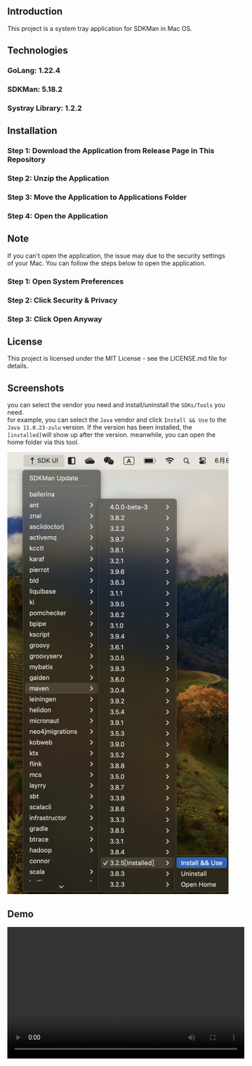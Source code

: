 ## Introduction  
This project is a system tray application for SDKMan in Mac OS. 

## Technologies
### GoLang: 1.22.4  
### SDKMan: 5.18.2
### Systray Library: 1.2.2

## Installation

### Step 1: Download the Application from Release Page in This Repository
### Step 2: Unzip the Application
### Step 3: Move the Application to Applications Folder
### Step 4: Open the Application


## Note
If you can't open the application, the issue may due to the security settings of your Mac. You can follow the steps below to open the application.
### Step 1: Open System Preferences
### Step 2: Click Security & Privacy
### Step 3: Click Open Anyway

## License
This project is licensed under the MIT License - see the LICENSE.md file for details.

## Screenshots
you can select the vendor you need and install/uninstall the `SDKs/Tools` you need.   
for example, you can select the `Java` vendor and click `Install && Use` to the `Java 11.0.23-zulu` version.
If the version has been installed, the `[installed]`will show up after the version. meanwhile, you can open the home folder via this tool.

![image1](./img/function-demo.jpg)

## Demo
<video width="540" height="300" controls>
  <source src="./demo.mp4" type="video/mp4">
  Your browser does not support the video tag.
</video>


